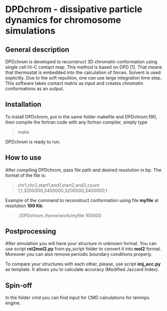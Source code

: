 # DPDchrom - dissipative particle dynamics for chromosome simulations

## General description

DPDchrom is developed to reconstruct 3D chromatin conformation using single cell Hi-C contact map. This method is based on DPD [1]. That means that thermostat is embedded into the calculation of forces. Solvent is used explicitly. Due to the soft repultion, one can use large integration time step. This software takes contact matrix as input and creates chromatin conformations as an output.

## Installation

To install DPDchrom, put in the same folder makefile and DPDchrom.f90, then compile the fortran code with any fortran compiler, simply type 
> make

DPDchrom is ready to run.

## How to use

After compiling DPDchrom, pass file path and desired resolution in bp. The format of the file is: 

> chr1,chr2,start1,end1,start2,end2,count
> 1,1,3200000,3400000,3200000,3400000,1

Example of the command to reconstruct conformation using file **myfile** at resolution **100 Kb**:

> ./DPDchrom /home/work/myfile 100000

## Postprocessing

After simulation you will have your structure in unknown format. You can use script **rst2mol2.py** from py_script folder to convert it into **mol2** format. Moreover you can also remove periodic boundary conditions properly.

To compare your structures with each other, please, use script **imj_acc.py** as template. It allows you to calculate accuracy (Modified Jaccard Index).

## Spin-off

In the folder cmd you can find input for CMD calculations for lammps engine.
